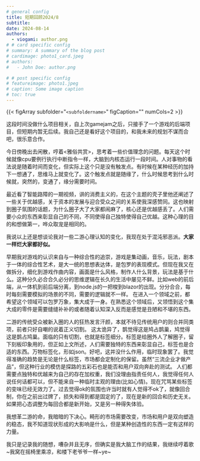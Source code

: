 ```yaml
---
# general config
title: 短期回顾2024/8
subtitle: 
date: 2024-08-14
authors:
  - viogami: author.png
# # card specific config
# summary: A summary of the blog post
# cardimage: photo1_card.jpeg
# authors:
#   - John Doe: author.png

# # post specific config
# featureimage: photo1.jpeg
# caption: Some image caption
# toc: true
---
```

{{< figArray subfolder="`<subfoldername>`" figCaption="" numCols=2 >}}

这段时间没做什么项目相关，自上次gamejam之后，只接手了一个游戏的后端项目，但短期内暂无后续。我自己还是看好这个项目的，和我未来的规划不谋而合吧，很乐意合作。

<!--more-->

今日傍晚出去闲散，哼着<雅俗共赏>，思考着一些价值理念的问题。每天这个时候就像cpu要例行执行中断指令一样，大脑到内核态运行一段时间。人对事物的看法说是随着时间而变化，但实际上这个只是没有触发点。有时候在某种经历的加持下一想通了，思维马上就变化了。这个触发点就是随缘了，什么时候思考到什么时候就，突然的，变通了，缘分需要时间。

最近看了智能路障的一期视频，讲的消费主义的，在这个主题的壳子里他还阐述了一些关于优越感，关于资本的发展与迎合受众之间的关系使我深感赞同。这也映射到圈子氛围的话题，为什么圈子大了大家都闹麻了，核心还是优越感丢了。人们需要小众的东西来彰显自己的不同，不同使得自己独特使得自己优越。这种心理的目的和想做第一，哗众取宠是相同的。

我说以上还是想谈论我对一些二游心理认知的变化，我现在处于混沌邪恶派。**大家一样烂大家都好似。**

早期我对游戏的认识来自与一种综合性的追崇，游戏是集动画，音乐，玩法，剧本于一体的综合性艺术，是大一统的思想表达体，是包罗的表现模式。但现在我又在做拆分，细化到游戏作曲内容，画面是什么风格，制作人什么背景，玩法是基于什么。这种分久必合合久必分的思维逻辑在长久的生活中屡见不鲜。比如web的前后端，从一体机到前后端分离，到node.js的一把梭到blazor的出现。分分合合，每时每刻需要模拟的场景的不同，需要的逻辑就不一样。
在进入一个领域之前，都希望这个领域可以包罗万象，集大成于一身。在熟悉这个领域后，又领悟到这个集大成的零件是需要缝缝补补的或者随着认知深入反而是感觉是丑陋和不堪的东西。

二游的传统受众被新入圈的人的狂热发言汗颜，本就不待见传统用户的则合并同类项，前者只好自嘲的说着正义切割。
这太诡异了，鹊觉得这是鸠占鹊巢，鸠觉得这是鹊占鸠巢。面临的只有切割，也就是标签细分。标签是给圈外人了解圈子，留下刻板印象用的，但正如上文所述，人们需要独特的东西来彰显自己，标签也是合适的东西。万物标签化，形如json。好吧，这并没什么作用，临时现象罢了。我觉得准确的趋势是无论是什么标签，市场都会定制化的保留。虽然“三流企业才做产品”，但这种行业的模仿是探路的五彩石也是能否和用户双向奔赴的测试。
人们都需要点独特和优越来为自己的存在加权重，我们没理由指责任何人，我觉得任何人说任何话都可以，但不能来自一种临时主观的理由(比如心情)。现在咒骂某些标签的变味已经无效力了。过去觉得ok的氛围也许当时就有人觉得不ok了，就像回合制，你在之前出过牌了，损失和得到都是固定的了，现在是新的回合和历史无关。如果把心态调整为每回合都是新开始，又是另一种得失体验。

我想革二游的命，我暗暗的下决心。畸形的市场需要改变，市场和用户是双向塑造的稳态，我不知道现状形成的大影响是什么，但是某种创造性的东西一定有这样的力量。

我只是记录我的随想，嘈杂并且无序，但确实是我大脑工作的结果，我继续哼着歌 ~我窝在摇椅里乘凉，和楼下老爷爷一样~ye~

<script src="https://giscus.app/client.js"
        data-repo="viogami/blog"
        data-repo-id="R_kgDOORWDyA"
        data-category="Announcements"
        data-category-id="DIC_kwDOORWDyM4Conxc"
        data-mapping="pathname"
        data-strict="0"
        data-reactions-enabled="1"
        data-emit-metadata="0"
        data-input-position="top"
        data-theme="preferred_color_scheme"
        data-lang="zh-CN"
        crossorigin="anonymous"
        async>
</script>
